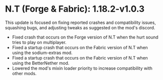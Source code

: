 # N.T (Forge & Fabric): 1.18.2-v1.0.3
This update is focused on fixing reported crashes and compatibility issues, squashing bugs, and adjusting tweaks as suggested on the mod's discord.
- Fixed crash that occurs on the Forge version of N.T when the hurt sound tries to play on multiplayer.
- Fixed a startup crash that occurs on the Fabric version of N.T when using the sodium-extras mod.
- Fixed a startup crash that occurs on the Fabric version of N.T when using the BetterNether mod.
- Lowered the mod's mixin loader priority to increase compatibility with other mods.